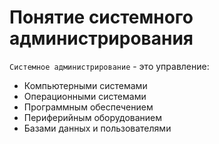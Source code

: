 # Понятие системного администрирования

`Системное администрирование` - это управление:

- Компьютерными системами
- Операционными системами
- Программным обеспечением
- Периферийным оборудованием
- Базами данных и пользователями
